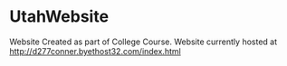 # UtahWebsite
Website Created as part of College Course.
Website currently hosted at http://d277conner.byethost32.com/index.html
